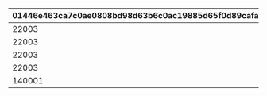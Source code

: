 |01446e463ca7c0ae0808bd98d63b6c0ac19885d65f0d89cafab025f00dfaedea|923bf625e5eb66ad59a2fe4b99cb2106ad6bb1670ec73b2961fbc403d2c52055|2aebb592b479c0116557e8a84296c17554340e3a224e2e54d4ed0e2ec1cfd27e|56cc0b366cfb843d6685d547146555752d575b7537aa9ed1ea2377d25a0b8dbe|a89dd92428800166b12cf9a194b007151c8b52f63f4410f2ce4e91e139e226bd|7023ade8c5ea63535f6277a18093b854b22ce34b1e3edcdea1ade72f0cf6171a|8b318b984c4fc29fa71c914f4671bf04c3ced31708f48249067a017dd8105892|5b1a7f7a98103dcd7de22d0f732faf710dcba2df702937e056f2fcc055391b60|d62371c3067b562ab7ad278a6afb39c17851fc04fbd23f328372ad02b6b47fd6|81b9b6550ccf7427ef50609487a02762a9282245c0079f38bf7a66e75e7c707b|6ba2e41cdb567b944d142343079ca1242ed6acbd6f4c1a2e335765ebb2b68c17|184299ca9f378807c4cdee96f31fdb5432ac95b4c55d813824bdb7f807a328be|
| --- | --- | --- | --- | --- | --- | --- | --- | --- | --- | --- | --- |
|22003|10011|1|50003|0|94002|1|20003|804100101|23001|0|1001|
|22003|10021|1|50003|1|94002|4|91002|804100201|23001|1|1002|
|22003|10031|1|50003|4|94002|7|91002|804100301|23001|1|1003|
|22003|10040|0|50003|7|94002|10|91002|0|23001|1|1004|
|140001|10050|0|21953|10|91002|11|4104402|0|25021|0|1005|